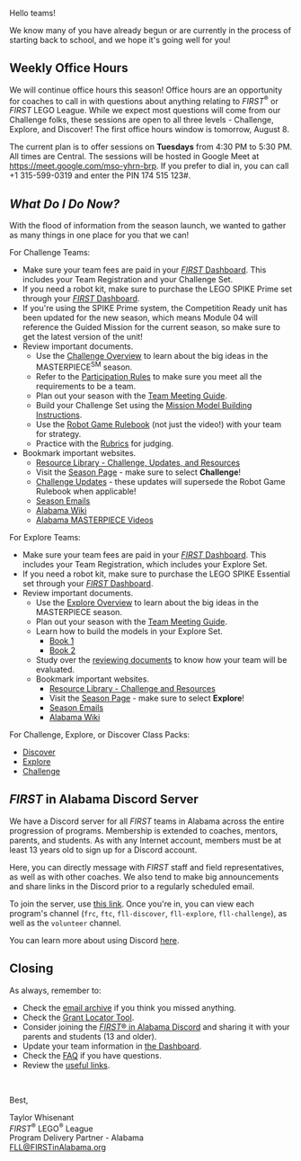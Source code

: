 Hello teams!

We know many of you have already begun or are currently in the process of starting back to school, and we hope it's going well for you!


## Weekly Office Hours

We will continue office hours this season! Office hours are an opportunity for coaches to call in with questions about anything relating to *FIRST*<sup>&reg;</sup> or *FIRST* LEGO League. While we expect most questions will come from our Challenge folks, these sessions are open to all three levels - Challenge, Explore, and Discover! The first office hours window is tomorrow, August 8.

The current plan is to offer sessions on **Tuesdays** from 4:30 PM to 5:30 PM. All times are Central. The sessions will be hosted in Google Meet at https://meet.google.com/mso-yhrn-brp. If you prefer to dial in, you can call +1 315-599-0319 and enter the PIN 174 515 123#.


## *What Do I Do Now?*

With the flood of information from the season launch, we wanted to gather as many things in one place for you that we can!

For Challenge Teams:
- Make sure your team fees are paid in your [*FIRST* Dashboard](https://my.firstinspires.org/Dashboard/). This includes your Team Registration and your Challenge Set.
- If you need a robot kit, make sure to purchase the LEGO SPIKE Prime set through your [*FIRST* Dashboard](https://my.firstinspires.org/Dashboard/).
- If you're using the SPIKE Prime system, the Competition Ready unit has been updated for the new season, which means Module 04 will reference the Guided Mission for the current season, so make sure to get the latest version of the unit!
- Review important documents.
  - Use the [Challenge Overview](https://firstinspiresst01.blob.core.windows.net/first-in-show-masterpiece/fll-challenge/fll-challenge-masterpiece-challenge-overview.pdf) to learn about the big ideas in the MASTERPIECE<sup>SM</sup> season.
  - Refer to the [Participation Rules](https://firstinspiresst01.blob.core.windows.net/first-forward/fll-challenge/fll-challenge-participation-rules.pdf) to make sure you meet all the requirements to be a team.
  - Plan out your season with the [Team Meeting Guide](https://firstinspiresst01.blob.core.windows.net/first-in-show-masterpiece/fll-challenge/fll-challenge-masterpiece-tmg-en.pdf).
  - Build your Challenge Set using the [Mission Model Building Instructions](https://www.firstlegoleague.org/season#mmbi).
  - Use the [Robot Game Rulebook](https://firstinspiresst01.blob.core.windows.net/first-in-show-masterpiece/fll-challenge/fll-challenge-masterpiece-rgr-en.pdf) (not just the video!) with your team for strategy.
  - Practice with the [Rubrics](https://firstinspiresst01.blob.core.windows.net/first-in-show-masterpiece/fll-challenge/fll-challenge-masterpiece-rubrics-color.pdf) for judging.
- Bookmark important websites.
  - [Resource Library - Challenge, Updates, and Resources](https://www.firstinspires.org/resource-library/fll/challenge/challenge-and-resources)
  - Visit the [Season Page](https://www.firstlegoleague.org/season) - make sure to select **Challenge**!
  - [Challenge Updates](https://firstinspiresst01.blob.core.windows.net/first-in-show-masterpiece/fll-challenge/fll-challenge-masterpiece-challenge-updates.pdf) - these updates will supersede the Robot Game Rulebook when applicable!
  - [Season Emails](https://github.com/drewwhis/first-in-alabama/tree/main/2023-2024/email-blasts)
  - [Alabama Wiki](https://github.com/drewwhis/first-in-alabama/wiki)
  - [Alabama MASTERPIECE Videos](https://www.youtube.com/playlist?list=PLgAFQNEo9Gn_moKwxdT2f_dnnvQp0Q78A)

For Explore Teams:
- Make sure your team fees are paid in your [*FIRST* Dashboard](https://my.firstinspires.org/Dashboard/). This includes your Team Registration, which includes your Explore Set.
- If you need a robot kit, make sure to purchase the LEGO SPIKE Essential set through your [*FIRST* Dashboard](https://my.firstinspires.org/Dashboard/).
- Review important documents.
  - Use the [Explore Overview](https://firstinspiresst01.blob.core.windows.net/first-in-show-masterpiece/fll-explore/fll-explore-masterpiece-challenge-overview.pdf) to learn about the big ideas in the MASTERPIECE season.
  - Plan out your season with the [Team Meeting Guide](https://firstinspiresst01.blob.core.windows.net/first-in-show-masterpiece/fll-explore/fll-explore-masterpiece-tmg-en.pdf).
  - Learn how to build the models in your Explore Set.
    - [Book 1](https://firstinspiresst01.blob.core.windows.net/first-in-show-masterpiece/fll-explore/building-instructions/fll-explore-masterpiece-45824-bi-book-1.pdf)
    - [Book 2](https://firstinspiresst01.blob.core.windows.net/first-in-show-masterpiece/fll-explore/building-instructions/fll-explore-masterpiece-45824-bi-book-2.pdf)
  - Study over the [reviewing documents](https://firstinspiresst01.blob.core.windows.net/first-energize/fll-explore/fll-explore-superpowered-reviewing-documents.pdf) to know how your team will be evaluated.
  - Bookmark important websites.
    - [Resource Library - Challenge and Resources](https://www.firstinspires.org/resource-library/fll/explore/challenge-and-resources)
    - Visit the [Season Page](https://www.firstlegoleague.org/season) - make sure to select **Explore**!
    - [Season Emails](https://github.com/drewwhis/first-in-alabama/tree/main/2023-2024/email-blasts)
    - [Alabama Wiki](https://github.com/drewwhis/first-in-alabama/wiki)

For Challenge, Explore, or Discover Class Packs:
- [Discover](https://info.firstinspires.org/class-pack/firstlegoleaguediscover)
- [Explore](https://info.firstinspires.org/class-pack/firstlegoleagueexplore)
- [Challenge](https://info.firstinspires.org/class-pack/firstlegoleaguechallenge)


## *FIRST* in Alabama Discord Server

We have a Discord server for all *FIRST* teams in Alabama across the entire progression of programs. Membership is extended to coaches, mentors, parents, and students. As with any Internet account, members must be at least 13 years old to sign up for a Discord account.

Here, you can directly message with *FIRST* staff and field representatives, as well as with other coaches. We also tend to make big announcements and share links in the Discord prior to a regularly scheduled email.

To join the server, use [this link](https://discord.gg/XfurbWERQ8). Once you're in, you can view each program's channel (`frc`, `ftc`, `fll-discover`, `fll-explore`, `fll-challenge`), as well as the `volunteer` channel.

You can learn more about using Discord [here](https://support.discord.com/hc/en-us/articles/360045138571-Beginner-s-Guide-to-Discord).



## Closing

As always, remember to:
- Check the [email archive](https://github.com/drewwhis/first-in-alabama/tree/main/2023-2024/email-blasts) if you think you missed anything.
- Check the [Grant Locator Tool](https://www.firstinspires.org/robotics/team-grants).
- Consider joining the [*FIRST*&reg; in Alabama Discord](http://discord.gg/XfurbWERQ8) and sharing it with your parents and students (13 and older).
- Update your team information in [the Dashboard](https://my.firstinspires.org/Dashboard/).
- Check the [FAQ](https://github.com/drewwhis/first-in-alabama/wiki/Frequently-Asked-Questions) if you have questions.
- Review the [useful links](https://github.com/drewwhis/first-in-alabama/wiki/Useful-Links).

<br />

Best,
<p>
  Taylor Whisenant<br />
  <i>FIRST</i><sup>&reg;</sup> LEGO<sup>&reg;</sup> League<br />
  Program Delivery Partner - Alabama<br >
  <a href="mailto:fll@firstinalabama.org">FLL@FIRSTinAlabama.org</a>
</p>

